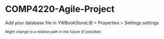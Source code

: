 # COMP4220-Agile-Project
Add your database file in YWBookStoreLIB > Properties > Settings.settings

<sub> Might change to a relative path in the future (if possible) </sub>
